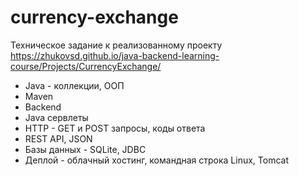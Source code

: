 # currency-exchange
Техническое задание к реализованному проекту https://zhukovsd.github.io/java-backend-learning-course/Projects/CurrencyExchange/


- Java - коллекции, ООП
- Maven
- Backend
- Java сервлеты
- HTTP - GET и POST запросы, коды ответа
- REST API, JSON
- Базы данных - SQLite, JDBC
- Деплой - облачный хостинг, командная строка Linux, Tomcat
